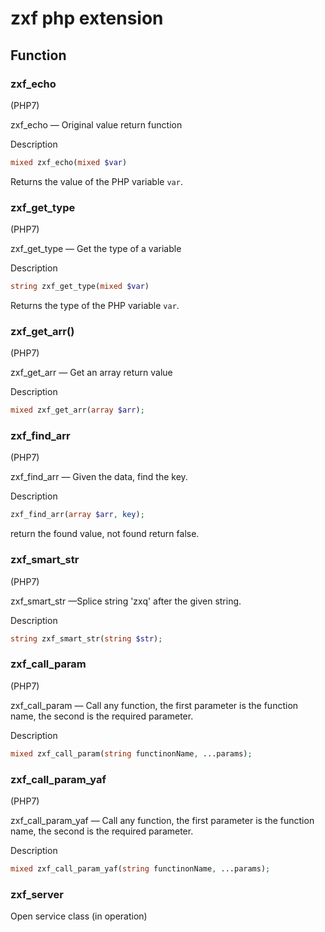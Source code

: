 # zxf php extension

## Function

### zxf_echo

(PHP7)

zxf_echo — Original value return function

Description

```php
mixed zxf_echo(mixed $var)
```

Returns the value of the PHP variable `var`.

### zxf_get_type

(PHP7)

zxf_get_type — Get the type of a variable

Description

```php
string zxf_get_type(mixed $var)
```

Returns the type of the PHP variable `var`. 

### zxf_get_arr()

(PHP7)

zxf_get_arr — Get an array return value

Description

```php
mixed zxf_get_arr(array $arr);
```

### zxf_find_arr

(PHP7)

zxf_find_arr — Given the data, find the key.

Description

```php
zxf_find_arr(array $arr, key);
```

return the found value, not found return false.

### zxf_smart_str

(PHP7)

zxf_smart_str —Splice string 'zxq' after the given string.

Description

```php
string zxf_smart_str(string $str);
```

### zxf_call_param

(PHP7)

zxf_call_param — Call any function, the first parameter is the function name, the second is the required parameter.

Description

```php
mixed zxf_call_param(string functinonName, ...params);
```

### zxf_call_param_yaf

(PHP7)

zxf_call_param_yaf — Call any function, the first parameter is the function name, the second is the required parameter.

Description

```php
mixed zxf_call_param_yaf(string functinonName, ...params);
```

### zxf_server

Open service class (in operation)